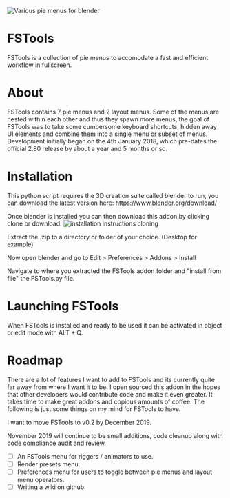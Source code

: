 ![Various pie menus for blender](https://i.imgur.com/XZkpvq5.png)

# FSTools
FSTools is a collection of pie menus to accomodate a fast and efficient workflow in fullscreen.

# About
FSTools contains 7 pie menus and 2 layout menus. Some of the menus are nested within each other and thus they spawn more menus, the goal of FSTools was to take some cumbersome keyboard shortcuts, hidden away UI elements and combine them into a single menu or subset of menus. Development initially began on the 4th January 2018, which pre-dates the official 2.80 release by about a year and 5 months or so.

# Installation
This python script requires the 3D creation suite called blender to run, you can download the latest version here:
https://www.blender.org/download/

Once blender is installed you can then download this addon by clicking clone or download:
![installation instructions cloning](https://i.imgur.com/LD8VORu.png)

Extract the .zip to a directory or folder of your choice. (Desktop for example)

Now open blender and go to Edit > Preferences > Addons > Install

Navigate to where you extracted the FSTools addon folder and "install from file" the FSTools.py file.

# Launching FSTools
When FSTools is installed and ready to be used it can be activated in object or edit mode with ALT + Q.

# Roadmap
There are a lot of features I want to add to FSTools and its currently quite far away from where I want it to be. I open sourced this addon in the hopes that other developers would contribute code and make it even greater. It takes time to make great addons and copious amounts of coffee. The following is just some things on my mind for FSTools to have.

I want to move FSTools to v0.2 by December 2019.

November 2019 will continue to be small additions, code cleanup along with code compliance audit and review.

- [ ] An FSTools menu for riggers / animators to use.
- [ ] Render presets menu.
- [ ] Preferences menu for users to toggle between pie menus and layout menu operators.
- [ ] Writing a wiki on github.
